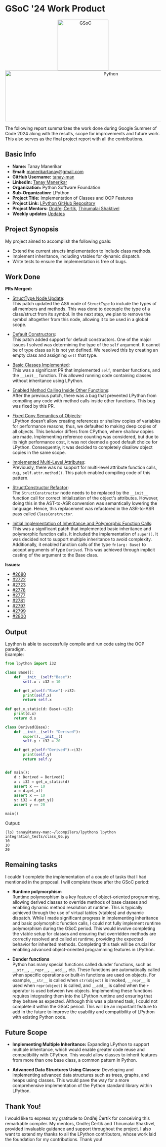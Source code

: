 # GSoC '24 Work Product
<p align="center">
  <img src="https://github.com/user-attachments/assets/75373aba-02a1-4d25-ba47-008b109da61b" alt="GSoC" width="164"/>
  <img src="https://github.com/user-attachments/assets/4bc20ad5-555a-4198-91cc-6ecd6848e7a2" alt="Python" width="668", height="164"/>
</p>

The following report summarizes the work done during Google Summer of Code 2024 along with the results, scope for improvements and future work. This also serves as the final project report with all the contributions.

## Basic Info
- **Name:** Tanay Manerikar
- **Email:** [manerikartanay@gmail.com](manerikartanay@gmail.com)
- **GitHub Username:** [tanay-man](https://github.com/tanay-man)
- **LinkedIn:** [Tanay Manerikar](https://www.linkedin.com/in/tanay-manerikar-a71911176/)
- **Organization:** Python Software Foundation
- **Sub-Organization:** LPython
- **Project Title:** Implementation of Classes and OOP Features
- **Project Link:** [LPython GitHub Repository](https://github.com/lcompilers/lpython)
- **Project Mentors:** [Ondřej Čertík](https://github.com/certik), [Thirumalai Shaktivel](https://github.com/Thirumalai-Shaktivel)
- **Weekly updates** [Updates](https://social.python-gsoc.org/@tanay_man)

## Project Synopsis
My project aimed to accomplish the following goals:
- Extend the current structs implementation to include class methods.
- Implement inheritance, including vtables for dynamic dispatch.
- Write tests to ensure the implementation is free of bugs.

## Work Done

**PRs Merged:**

- [StructType Node Update](https://github.com/lcompilers/lpython/pull/2743):  
  This patch updated the ASR node of `StructType` to include the types of all members and methods. This was done to decouple the type of a class/struct from its symbol. In the next step, we plan to remove the symbol altogether from this node, allowing it to be used in a global scope.

- [Default Constructors](https://github.com/lcompilers/lpython/pull/2750):  
  This patch added support for default constructors. One of the major issues I solved was determining the type of the `self` argument. It cannot be of type class as it is not yet defined. We resolved this by creating an empty class and assigning `self` that type.

- [Basic Classes Implemented](https://github.com/lcompilers/lpython/pull/2775):  
  This was a significant PR that implemented `self`, member functions, and the `__init__` function. This allowed running code containing classes without inheritance using LPython.

- [Enabled Method Calling Inside Other Functions](https://github.com/lcompilers/lpython/pull/2782):  
  After the previous patch, there was a bug that prevented LPython from compiling any code with method calls inside other functions. This bug was fixed by this PR.

- [Fixed Copy Semantics of Objects](https://github.com/lcompilers/lpython/pull/2784):  
  LPython doesn’t allow creating references or shallow copies of variables for performance reasons; thus, we defaulted to making deep copies of all objects. This behavior differs from CPython, where shallow copies are made. Implementing reference counting was considered, but due to its high performance cost, it was not deemed a good default choice for LPython. Consequently, it was decided to completely disallow object copies in the same scope.

- [Implemented Multi-Level Attributes](https://github.com/lcompilers/lpython/pull/2794):  
  Previously, there was no support for multi-level attribute function calls, e.g., `self.attr.method()`. This patch enabled compiling code of this pattern.

- [StructConstructor Refactor](https://github.com/lcompilers/lpython/pull/2795):  
  The `StructConstructor` node needs to be replaced by the `__init__` function call for correct initialization of the object's attributes. However, doing this in the AST-to-ASR conversion was semantically lowering the language. Hence, this replacement was refactored in the ASR-to-ASR pass called `ClassConstructor`.

- [Initial Implementation of Inheritance and Polymorphic Function Calls](https://github.com/lcompilers/lpython/pull/2801):  
  This was a significant patch that implemented basic inheritance and polymorphic function calls. It included the implementation of `super()`. It was decided not to support multiple inheritance to avoid complexity. Additionally, it enabled function calls of the type `fn(arg: Base)` to accept arguments of type `Derived`. This was achieved through implicit casting of the argument to the Base class.  

**Issues:**

- [#2680](https://github.com/lcompilers/lpython/issues/2680)
- [#2722](https://github.com/lcompilers/lpython/issues/2722)
- [#2723](https://github.com/lcompilers/lpython/issues/2723)
- [#2776](https://github.com/lcompilers/lpython/issues/2776)
- [#2777](https://github.com/lcompilers/lpython/issues/2777)
- [#2781](https://github.com/lcompilers/lpython/issues/2781)
- [#2797](https://github.com/lcompilers/lpython/issues/2797)
- [#2799](https://github.com/lcompilers/lpython/issues/2799)
- [#2800](https://github.com/lcompilers/lpython/issues/2800)

## Output
Lpython is able to successfully compile and run code using the OOP paradigm.  
Example:
```py
from lpython import i32

class Base():
    def __init__(self:"Base"):
        self.x : i32 = 10

    def get_x(self:"Base")->i32:
        print(self.x)
        return self.x
    
def get_x_static(d: Base)->i32:
    print(d.x)
    return d.x

class Derived(Base):
    def __init__(self: "Derived"):
        super().__init__()
        self.y : i32 = 20 

    def get_y(self:"Derived")->i32:
        print(self.y)
        return self.y       


def main():
    d : Derived = Derived()
    x : i32 = get_x_static(d)
    assert x == 10
    x = d.get_x()
    assert x == 10
    y: i32 = d.get_y()
    assert y == 20

main()
```
Output:
```
(lp) tanay@tanay-man:~/lcompilers/lpython$ lpython integration_tests/class_06.py 
10
10
20
```
## Remaining tasks
I couldn't complete the implementation of a couple of tasks that I had mentioned in the proposal. I will complete these after the GSoC period:

- **Runtime polymorphism**  
  Runtime polymorphism is a key feature of object-oriented programming, allowing derived classes to override methods of base classes and enabling dynamic method resolution at runtime. This is typically achieved through the use of virtual tables (vtables) and dynamic dispatch. While I made significant progress in implementing inheritance and basic polymorphic function calls, I could not fully implement runtime polymorphism during the GSoC period. This would involve completing the vtable setup for classes and ensuring that overridden methods are correctly resolved and called at runtime, providing the expected behavior for inherited methods. Completing this task will be crucial for enabling advanced object-oriented programming features in LPython.  

- **Dunder functions**  
  Python has many special functions called dunder functions, such as `__str__`, `__repr__`, `__add__`, etc. These functions are automatically called when specific operations or built-in functions are used on objects. For example, `__str__` is called when `str(object)` is invoked, `__repr__` is used when `repr(object)` is called, and `__add__` is called when the `+` operator is used between two objects. Implementing these functions requires integrating them into the LPython runtime and ensuring that they behave as expected. Although this was a planned task, I could not complete it within the GSoC period. This will be an important feature to add in the future to improve the usability and compatibility of LPython with existing Python code.

## Future Scope
- **Implementing Multiple Inheritance:** Expanding LPython to support multiple inheritance, which would enable greater code reuse and compatibility with CPython. This would allow classes to inherit features from more than one base class, a common pattern in Python.

- **Advanced Data Structures Using Classes:** Developing and implementing advanced data structures such as trees, graphs, and heaps using classes. This would pave the way for a more comprehensive implementation of the Python standard library within LPython.

## Thank You!
I would like to express my gratitude to Ondřej Čertík for conceiving this remarkable compiler. My mentors, Ondřej Čertík and Thirumalai Shaktivel, provided invaluable guidance and support throughout the project. I also want to extend my thanks to all the LPython contributors, whose work laid the foundation for my contributions. Thank you!

